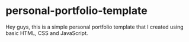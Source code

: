# personal-portfolio-template
Hey guys, this is a simple personal portfolio template that I created using basic HTML, CSS and JavaScript.
